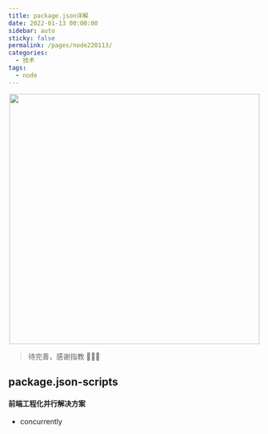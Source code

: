 ```yaml
---
title: package.json详解
date: 2022-01-13 00:00:00
sidebar: auto
sticky: false
permalink: /pages/node220113/
categories:
  - 技术
tags:
  - node
---
```


<p align="center">
  <img width="500" src="https://p15.qhimg.com/dmfd/2560_1440_/t01d8c9c3a99ec1e492.jpg"/>
</p>


> 待完善，感谢指教 🌹🌹🌹
>
> <!-- more -->

## package.json-scripts

#### 前端工程化并行解决方案

- concurrently
